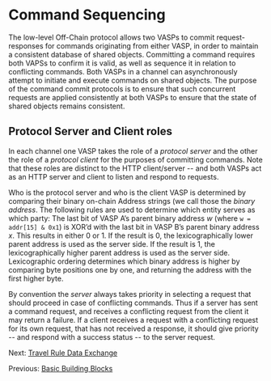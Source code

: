 # Command Sequencing

The low-level Off-Chain protocol allows two VASPs to commit request-responses for commands originating from either VASP, in order to maintain a consistent database of shared objects. Committing a command requires both VAPSs to confirm it is valid, as well as sequence it in relation to conflicting commands.  Both VASPs in a channel can asynchronously attempt to initiate and execute commands on shared objects. The purpose of the command commit protocols is to ensure that such concurrent requests are applied consistently at both VASPs to ensure that the state of shared objects remains consistent.

## Protocol Server and Client roles

In each channel one VASP takes the role of a _protocol server_ and the other the role of a _protocol client_ for the purposes of committing commands. Note that these roles are distinct to the HTTP client/server -- and both VASPs act as an HTTP server and client to listen and respond to requests.

Who is the protocol server and who is the client VASP is determined by comparing their binary on-chain Address strings (we call those the _binary address_. The following rules are used to determine which entity serves as which party: The last bit of VASP A’s parent binary address _w_ (where `w = addr[15] & 0x1`) is XOR’d with the last bit in VASP B’s parent binary address _x_.  This results in either 0 or 1.
If the result is 0, the lexicographically lower parent address is used as the server side.
If the result is 1, the lexicographically higher parent address is used as the server side. Lexicographic ordering determines which binary address is higher by comparing byte positions one by one, and returning the address with the first higher byte.

By convention the _server_ always takes priority in selecting a request that should proceed in case of conflicting commands. Thus if a server has sent a command request, and receives a conflicting request from the client it may return a failure. If a client receives a request with a conflicting request for its own request, that has not received a response, it should give priority -- and respond with a success status -- to the server request.

Next: [Travel Rule Data Exchange](travel_rule_data_exchange.md)

Previous: [Basic Building Blocks](basic_building_blocks.md)
